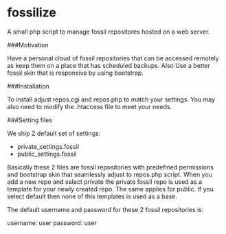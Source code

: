 fossilize
=========

A small php script to manage fossil repositores hosted on a web server.

###Motivation

Have a personal cloud of fossil repositories that can be accessed
remotely as keep them on a place that has scheduled backups. Also
Use a better fossil skin that is responsive by using bootstrap.

###Installation

To install adjust repos.cgi and repos.php to match your settings. You
may also need to modify the .htaccess file to meet your needs.

###Setting files

We ship 2 default set of settings:

* private_settings.fossil
* public_settings.fossil

Basically these 2 files are fossil repositories with predefined 
permissions and bootstrap skin that seamlessly adjust to repos.php
script. When you add a new repo and select private the private fossil
repo is used as a template for your newly created repo. The same 
applies for public. If you select default then none of this templates
is used as a base.

The default username and password for these 2 fossil repositories is:

username: user
password: user
